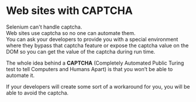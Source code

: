 # Web sites with CAPTCHA

﻿Selenium can't handle captcha.\
﻿Web sites use captcha so no one can automate them.\
﻿You can ask your developers to provide you with a special environment where they bypass that captcha feature or expose the captcha value on the DOM so you can get the value of the captcha during run time.

The whole idea behind a **CAPTCHA** (Completely Automated Public Turing test to tell Computers and Humans Apart) is that you won’t be able to automate it.

If your developers will create some sort of a workaround for you, you will be able to avoid the captcha.
